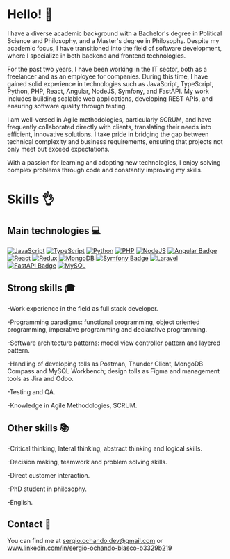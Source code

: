 # Hello! :wave:
I have a diverse academic background with a Bachelor's degree in Political Science and Philosophy, and a Master's degree in Philosophy. Despite my academic focus, I have transitioned into the field of software development, where I specialize in both backend and frontend technologies.

For the past two years, I have been working in the IT sector, both as a freelancer and as an employee for companies. During this time, I have gained solid experience in technologies such as JavaScript, TypeScript, Python, PHP, React, Angular, NodeJS, Symfony, and FastAPI. My work includes building scalable web applications, developing REST APIs, and ensuring software quality through testing.

I am well-versed in Agile methodologies, particularly SCRUM, and have frequently collaborated directly with clients, translating their needs into efficient, innovative solutions. I take pride in bridging the gap between technical complexity and business requirements, ensuring that projects not only meet but exceed expectations.

With a passion for learning and adopting new technologies, I enjoy solving complex problems through code and constantly improving my skills.

# Skills :ok_hand:

## Main technologies :computer:
[![JavaScript](https://img.shields.io/badge/JavaScript-F7DF1E?logo=javascript&logoColor=000&style=flat)](https://developer.mozilla.org/en-US/docs/Web/JavaScript) [![TypeScript](https://img.shields.io/badge/TypeScript-3178C6?logo=typescript&logoColor=fff&style=flat)](https://www.typescriptlang.org/docs/) [![Python](https://img.shields.io/badge/Python-3776AB?logo=python&logoColor=fff&style=flat)](https://docs.python.org/3/) [![PHP](https://img.shields.io/badge/PHP-777BB4?logo=php&logoColor=fff&style=flat)](https://www.php.net/docs.php) [![NodeJS](https://img.shields.io/badge/Node.js-393?logo=nodedotjs&logoColor=fff&style=flat)](https://developer.mozilla.org/en-US/docs/Web/API/Node) [![Angular Badge](https://img.shields.io/badge/Angular-0F0F11?logo=angular&logoColor=fff&style=flat)
](https://angular.dev/) [![React](https://img.shields.io/badge/React-61DAFB?logo=react&logoColor=000&style=flat)](https://react.dev/learn) [![Redux](https://img.shields.io/badge/Redux-764ABC?logo=redux&logoColor=fff&style=flat)](https://redux.js.org/introduction/getting-started) [![MongoDB](https://img.shields.io/badge/MongoDB-47A248?logo=mongodb&logoColor=fff&style=flat)](https://www.mongodb.com/docs/) [![Symfony Badge](https://img.shields.io/badge/Symfony-000?logo=symfony&logoColor=fff&style=flat)](https://symfony.com/doc/current/index.html) [![Laravel](https://img.shields.io/badge/Laravel-FF2D20?logo=laravel&logoColor=fff&style=flat)](https://laravel.com/docs/10.x/readme) [![FastAPI Badge](https://img.shields.io/badge/FastAPI-009688?logo=fastapi&logoColor=fff&style=flat)](https://fastapi.tiangolo.com/) [![MySQL](https://img.shields.io/badge/MySQL-4479A1?logo=mysql&logoColor=fff&style=flat)](https://dev.mysql.com/doc/)

## Strong skills :mortar_board:
-Work experience in the field as full stack developer.

-Programming paradigms: functional programming, object oriented programming, imperative programming and declarative programming.

-Software architecture patterns: model view controller pattern and layered pattern.

-Handling of developing tolls as Postman, Thunder Client, MongoDB Compass and MySQL Workbench; design tolls as Figma and management tools as Jira and Odoo.

-Testing and QA.

-Knowledge in Agile Methodologies, SCRUM.

## Other skills :books:
-Critical thinking, lateral thinking, abstract thinking and logical skills.

-Decision making, teamwork and problem solving skills.

-Direct customer interaction.

-PhD student in philosophy.

-English.

## Contact :email:
You can find me at sergio.ochando.dev@gmail.com
or www.linkedin.com/in/sergio-ochando-blasco-b3329b219
